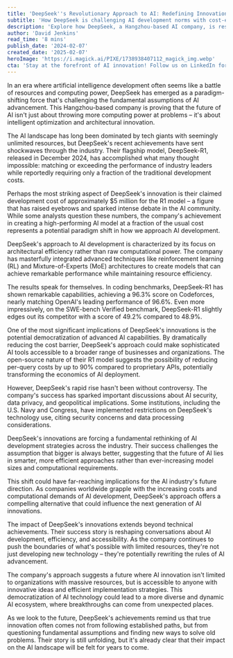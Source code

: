 ```yaml
---
title: 'DeepSeek''s Revolutionary Approach to AI: Redefining Innovation Through Efficiency'
subtitle: 'How DeepSeek is challenging AI development norms with cost-effective innovation'
description: 'Explore how DeepSeek, a Hangzhou-based AI company, is reshaping the industry with its innovative approach to AI development. Their flagship model, DeepSeek-R1, matches industry leaders'' performance at a fraction of the cost, challenging traditional assumptions about AI advancement and potentially democratizing access to advanced AI capabilities.'
author: 'David Jenkins'
read_time: '8 mins'
publish_date: '2024-02-07'
created_date: '2025-02-07'
heroImage: 'https://i.magick.ai/PIXE/1738938407112_magick_img.webp'
cta: 'Stay at the forefront of AI innovation! Follow us on LinkedIn for regular updates on groundbreaking developments like DeepSeek''s revolutionary approach to AI development.'
---
```


In an era where artificial intelligence development often seems like a battle of resources and computing power, DeepSeek has emerged as a paradigm-shifting force that's challenging the fundamental assumptions of AI advancement. This Hangzhou-based company is proving that the future of AI isn't just about throwing more computing power at problems – it's about intelligent optimization and architectural innovation.

The AI landscape has long been dominated by tech giants with seemingly unlimited resources, but DeepSeek's recent achievements have sent shockwaves through the industry. Their flagship model, DeepSeek-R1, released in December 2024, has accomplished what many thought impossible: matching or exceeding the performance of industry leaders while reportedly requiring only a fraction of the traditional development costs.

Perhaps the most striking aspect of DeepSeek's innovation is their claimed development cost of approximately $5 million for the R1 model – a figure that has raised eyebrows and sparked intense debate in the AI community. While some analysts question these numbers, the company's achievement in creating a high-performing AI model at a fraction of the usual cost represents a potential paradigm shift in how we approach AI development.

DeepSeek's approach to AI development is characterized by its focus on architectural efficiency rather than raw computational power. The company has masterfully integrated advanced techniques like reinforcement learning (RL) and Mixture-of-Experts (MoE) architectures to create models that can achieve remarkable performance while maintaining resource efficiency.

The results speak for themselves. In coding benchmarks, DeepSeek-R1 has shown remarkable capabilities, achieving a 96.3% score on Codeforces, nearly matching OpenAI's leading performance of 96.6%. Even more impressively, on the SWE-bench Verified benchmark, DeepSeek-R1 slightly edges out its competitor with a score of 49.2% compared to 48.9%.

One of the most significant implications of DeepSeek's innovations is the potential democratization of advanced AI capabilities. By dramatically reducing the cost barrier, DeepSeek's approach could make sophisticated AI tools accessible to a broader range of businesses and organizations. The open-source nature of their R1 model suggests the possibility of reducing per-query costs by up to 90% compared to proprietary APIs, potentially transforming the economics of AI deployment.

However, DeepSeek's rapid rise hasn't been without controversy. The company's success has sparked important discussions about AI security, data privacy, and geopolitical implications. Some institutions, including the U.S. Navy and Congress, have implemented restrictions on DeepSeek's technology use, citing security concerns and data processing considerations.

DeepSeek's innovations are forcing a fundamental rethinking of AI development strategies across the industry. Their success challenges the assumption that bigger is always better, suggesting that the future of AI lies in smarter, more efficient approaches rather than ever-increasing model sizes and computational requirements.

This shift could have far-reaching implications for the AI industry's future direction. As companies worldwide grapple with the increasing costs and computational demands of AI development, DeepSeek's approach offers a compelling alternative that could influence the next generation of AI innovations.

The impact of DeepSeek's innovations extends beyond technical achievements. Their success story is reshaping conversations about AI development, efficiency, and accessibility. As the company continues to push the boundaries of what's possible with limited resources, they're not just developing new technology – they're potentially rewriting the rules of AI advancement.

The company's approach suggests a future where AI innovation isn't limited to organizations with massive resources, but is accessible to anyone with innovative ideas and efficient implementation strategies. This democratization of AI technology could lead to a more diverse and dynamic AI ecosystem, where breakthroughs can come from unexpected places.

As we look to the future, DeepSeek's achievements remind us that true innovation often comes not from following established paths, but from questioning fundamental assumptions and finding new ways to solve old problems. Their story is still unfolding, but it's already clear that their impact on the AI landscape will be felt for years to come.